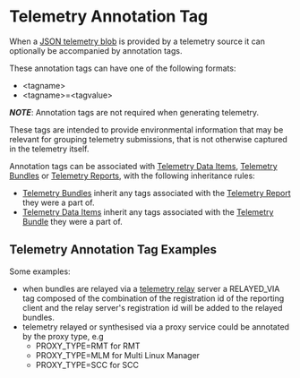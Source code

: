 # Telemetry Annotation Tag

When a [JSON telemetry blob](telemetryblob.md) is provided by a telemetry
source it can optionally be accompanied by annotation tags.

These annotation tags can have one of the following formats:

* \<tagname\>
* \<tagname\>=<tagvalue\>

***NOTE***: Annotation tags are not required when generating telemetry.

These tags are intended to provide environmental information that may
be relevant for grouping telemetry submissions, that is not otherwise
captured in the telemetry itself.

Annotation tags can be associated with
[Telemetry Data Items](api/structs/telemetrydataitem.md),
[Telemetry Bundles](api/structs/telemetrybundle.md) or
[Telemetry Reports](api/structs/telemetryreport.md), with the following
inheritance rules:

* [Telemetry Bundles](api/structs/telemetrybundle.md) inherit any tags
  associated with the [Telemetry Report](api/structs/telemetryreport.md)
  they were a part of.
* [Telemetry Data Items](api/structs/telemetrydataitems.md) inherit any tags
  associated with the [Telemetry Bundle](api/structs/telemetrybundle.md)
  they were a part of.

## Telemetry Annotation Tag Examples
Some examples:
* when bundles are relayed via a [telemetry relay](telemetryrelay.md)
  server a RELAYED_VIA tag composed of the combination of the registration
  id of the reporting client and the relay server's registration id will
  be added to the relayed bundles.
* telemetry relayed or synthesised via a proxy service could be annotated
  by the proxy type, e.g
  * PROXY_TYPE=RMT for RMT
  * PROXY_TYPE=MLM for Multi Linux Manager
  * PROXY_TYPE=SCC for SCC